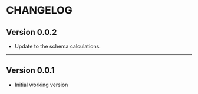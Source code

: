 # CHANGELOG

## Version 0.0.2

- Update to the schema calculations.

---

## Version 0.0.1

- Initial working version
